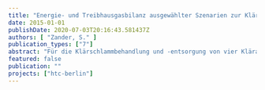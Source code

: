 ```yaml
---
title: "Energie- und Treibhausgasbilanz ausgewählter Szenarien zur Klärschlammentsorgung mit Hydrothermaler Karbonisierung in Berlin"
date: 2015-01-01
publishDate: 2020-07-03T20:16:43.581437Z
authors: [ "Zander, S." ]
publication_types: ["7"]
abstract: "Für die Klärschlammbehandlung und -entsorgung von vier Kläranlagen (Ruhleben, Waßmannsdorf, Schönerlinde und Münchehofe) in Berlin wurden Energie- und Treibhausgasbilanzen jeweils mit und ohne Einbindung der Hydrothermalen Karbonisierung (HTC) erstellt. Als Methode diente die Ökobilanz mittels der Software Umberto 5.6. Hierzu wurden Stoffstrommodelle zur Quantifizierung der relevanten Stoff- und Energieströme bei der Schlammbehandlung, Prozesswasserbehandlung und Faulgasverwertung jeweils ohne und mit HTC (Reaktor, Entwässerung, Prozesswasserrückführung in Faulung bzw. Klärwerk) erstellt. Als Input-Daten dienten Messwerte der BWB, Laborversuche und Herstellerangaben. Aus den Ergebnissen wurden der kumulierte fossile Energieaufwand und das Treibhauspotential berechnet. Neben der Frage, inwieweit und durch welche wesentlichen Parameter die HTC die Bilanzen verbessert, wurde die Auswirkung der Ansäuerung bei der HTC, der Unterschied zwischen zwei HTC-Verfahren (TerraNova- und AVA-CO2) sowie die Ergebnisse einiger Pilotversuche hinsichtlich der Bilanzen ausgewertet. Bei den Klärwerken mit Faulung wurde eine deutliche Verbesserung der Energieund Treibhausgasbilanz durch die HTC bei Annahme einer guten Entwässerbarkeit (TR 65 %) festgestellt, in Ruhleben allerdings nur bei Ergänzung einer anaeroben HTC-Prozesswasserbehandlung mit Faulgasnutzung, dafür jedoch mit der größten Verbesserung. Hier kann der HTC-Wärmebedarf durch effiziente BHKWAbwärmenutzung zu 35 % gedeckt werden, bei den übrigen Klärwerken sind es >90 %. Die Verbesserung der Bilanzen kommt primär durch die zusätzliche Stromproduktion bzw. Braunkohlesubstitution bei der Verbrennung infolge des höheren Heizwertes, die Stromgewinnung durch das zusätzliche Faulgas (+16-19 %) und die reduzierten N2O-Emissionen bei der Monoverbrennung zustande. Die Coverbrennung zeigt stets deutlich bessere Energiebilanzen als die Monoverbrennung. Die Ansäuerung bei der HTC bewirkt eine geringere Methanausbeute aus dem Prozesswasser sowie eine geringe HTC-Kohle-Massenausbeute und damit eine Verschlechterung der Bilanzen. Bezüglich der Ursachen besteht noch Klärungsbedarf. Das AVA-CO2-Verfahren hat nur eine geringfügige Methanausbeute, verbunden mit einem höheren Erdgasbedarf, jedoch einen höheren Heizwert und Massenausbeute der HTC-Kohle. Dadurch ist es dem TerraNova-Verfahren hinsichtlich der Bilanzen nur bei der Coverbrennung überlegen, bei der Monoverbrennung ist es umgekehrt. In den Pilotversuchen fiel der Entwässerungsgrad geringer aus als angenommen (TS 44-51 %). Dadurch sinkt der nutzbare Heizwert und die Bilanzen verschlechtern sich entsprechend. Weitere Pilotversuche sind empfehlenswert. Refraktäre Verbindungen im Prozesswasser verursachen eine zusätzliche CSBBelastung des Ablaufs (+7-12 mg/l). In Waßmannsdorf würde der Überwachungswert überschritten, in den übrigen Klärwerken würde er im Mittel eingehalten."
featured: false
publication: ""
projects: ["htc-berlin"]
---
```


